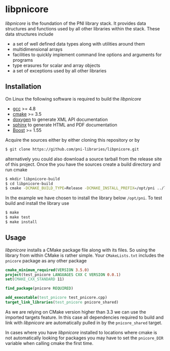 # libpnicore
                                   

*libpnicore* is the foundation of the PNI library stack. It provides data structures
and functions used by all other libraries within the stack. These data
structures include

* a set of well defined data types along with utilities around them
* multidimensional arrays
* facilities to quickly implement command line options and arguments
  for programs
* type erasures for scalar and array objects
* a set of exceptions used by all other libraries 

## Installation

On Linux the following software is required to build the *libpnicore*

* [gcc](https://gcc.gnu.org/) >= 4.8
* [cmake](https://cmake.org/) >= 3.5
* [doxygen](http://www.stack.nl/~dimitri/doxygen/) to generate XML API documentation
* [sphinx](http://www.sphinx-doc.org/en/stable/) to generate HTML and PDF documentation
* [Boost](http://www.boost.org/) >= 1.55

Acquire the sources either by either cloning this repository or by 

```bash
$ git clone https://github.com/pni-libraries/libpnicore.git
```

alternatively you could also download a source tarball from the release 
site of this project. Once the you have the sources create a build 
directory and run cmake 

```bash
$ mkdir libpnicore-build
$ cd libpnicore-build
$ cmake -DCMAKE_BUILD_TYPE=Release -DCMAKE_INSTALL_PREFIX=/opt/pni ../libpnicore
```
In the example we have chosen to install the library below `/opt/pni`. 
To test build and install the library use 

```bash
$ make
$ make test
$ make install
```

## Usage

*libpnicore* installs a CMake package file along with its files. So using the 
library from within CMake is rather simple. Your `CMakeLists.txt` includes
the `pnicore` package as any other package 

```cmake
cmake_minimum_required(VERSION 3.5.0)
project(test_pnicore LANGUAGES CXX C VERSION 0.0.1)
set(CMAKE_CXX_STANDARD 11)

find_package(pnicore REQUIRED)

add_executable(test_pnicore test_pnicore.cpp)
target_link_libraries(test_pnicore pnicore_shared)
```

As we are relying on CMake version higher than 3.3 we can use the imported 
targets feature. In this case all dependencies required to build and link
with *libpnicore* are automatically pulled in by the `pnicore_shared` 
target.

In cases where you have *libpnicore* installed to locations where cmake 
is not automatically looking for packages you may have to set the 
`pnicore_DIR` variable when calling cmake the first time. 
